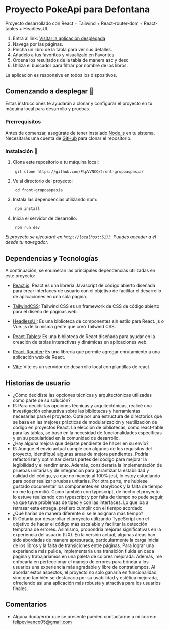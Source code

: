 # Proyecto PokeApi para Defontana

Proyecto desarrollado con React + Tailwind + React-router-dom + React-tables + HeadlessUI.

1. Entra al link: [Visitar la aplicación desplegada](https://front-aspasia.netlify.app/)
2. Navega por las páginas.
3. Pincha un libro de la tabla para ver sus detalles.
4. Añadelo a tus favoritos y visualizalo en Favorites
5. Ordena los resultados de la tabla de manera asc y desc
6. Utiliza el buscador para filtrar por nombre de los libros.

La aplicación es responsive en todos los dispositivos.

## Comenzando a desplegar 🚀

Estas instrucciones te ayudarán a clonar y configurar el proyecto en tu máquina local para desarrollo y pruebas.

### Prerrequisitos

Antes de comenzar, asegúrate de tener instalado [Node.js](https://nodejs.org/) en tu sistema. Necesitarás una cuenta de [GitHub](https://github.com/) para clonar el repositorio.

### Instalación 🔧

1. Clona este repositorio a tu máquina local:

   ```
    git clone https://github.com/FlpVVNCO/front-grupoaspasia/
   ```
   
2. Ve al directorio del proyecto:

   ```
    cd front-grupoaspasia
   ```
3. Instala las dependencias utilizando npm:

   ```
    npm install
   ```

4. Inicia el servidor de desarrollo:

   ```
    npm run dev
   ```

_El proyecto se ejecutará en `http://localhost:5173`. Puedes acceder a él desde tu navegador._

## Dependencias y Tecnologías

A continuación, se enumeran las principales dependencias utilizadas en este proyecto:

- [React.js](https://react.dev/): React es una librería Javascript de código abierto diseñada para crear interfaces de usuario con el objetivo de facilitar el desarrollo de aplicaciones en una sola página.

- [TailwindCSS](https://tailwindcss.com/): Tailwind CSS es un framework de CSS de código abierto​ para el diseño de páginas web.

- [HeadlessUI](https://headlessui.com/): Es una biblioteca de componentes sin estilo para React. js o Vue. js de la misma gente que creó Tailwind CSS.

- [React-Tables](https://react-table.tanstack.com/): Es una biblioteca de React diseñada para ayudar en la creación de tablas interactivas y dinámicas en aplicaciones web.

- [React-Rounter](https://reactrouter.com/en/main): Es una librería que permite agregar enrutamiento a una aplicación web de React.

- [Vite](https://es.vitejs.dev/): Vite es un servidor de desarrollo local con plantillas de react.

## Historias de usuario

- ¿Cómo decidiste las opciones técnicas y arquitectónicas utilizadas como parte de su solución?
- R: Para decidir las opciones técnicas y arquitectónicas, realicé una investigación exhaustiva sobre las bibliotecas y herramientas necesarias para el proyecto. Opté por una estructura de directorios que se basa en las mejores prácticas de modularización y reutilización de código en proyectos React. La elección de bibliotecas, como react-table para las tablas, se basó en la necesidad de funcionalidades específicas y en su popularidad en la comunidad de desarrollo.
- ¿Hay alguna mejora que dejaste pendiente de hacer en su envío?
- R: Aunque el envío actual cumple con algunos de los requisitos del proyecto, identifiqué algunas áreas de mejora pendientes. Podría refactorizar y optimizar ciertas partes del código para mejorar la legibilidad y el rendimiento. Además, consideraría la implementación de pruebas unitarias y de integración para garantizar la estabilidad y calidad del código, ya que no manejo al 100% jest, lo estoy estudiando para poder realizar pruebas unitarias. Por otra parte, me hubiese gustado documentar los componentes en storybook y la falta de tiempo no me lo permitió. Como también con typescript, de hecho el proyecto lo estuve realizando con typescript y por falta de tiempo no pude seguir, ya que tuve problemas de tipeo y con las interfaces. Lo que iba a retrasar esta entrega, prefiero cumplir con el tiempo acordado. 
- ¿Qué harías de manera diferente si se le asignara más tiempo?
- R: Optaría por desarrollar el proyecto utilizando TypeScript con el objetivo de hacer el código más escalable y facilitar la detección temprana de errores. Asimismo, propondría mejoras significativas en la experiencia del usuario (UX). En la versión actual, algunas áreas han sido abordadas de manera apresurada, particularmente la carga inicial de los libros y la falta de transiciones entre páginas. Para lograr una experiencia más pulida, implementaría una transición fluida en cada página y trabajaríamos en una paleta de colores mejorada.
Además, me enfocaría en perfeccionar el manejo de errores para brindar a los usuarios una experiencia más agradable y libre de contratiempos. Al abordar estos aspectos, el proyecto no solo ganaría en funcionalidad, sino que también se destacaría por su usabilidad y estética mejorada, ofreciendo así una aplicación más robusta y atractiva para los usuarios finales.

## Comentarios

- Alguna duda/error que se presente pueden contactarme a mi correo: felipevivanco05@gmail.com
